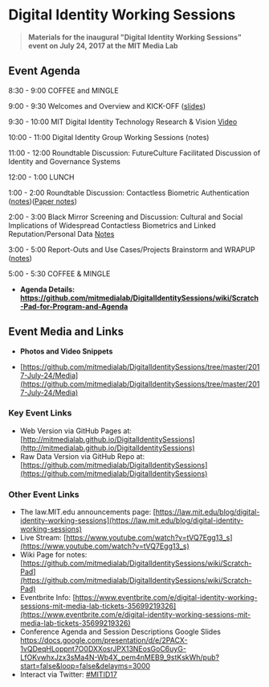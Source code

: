 # Digital Identity Working Sessions

> **Materials for the inaugural "Digital Identity Working Sessions" event on July 24, 2017 at the MIT Media Lab**

## Event Agenda

8:30 - 9:00 COFFEE and MINGLE

9:00 - 9:30 Welcomes and Overview and KICK-OFF ([slides](https://github.com/mitmedialab/DigitalIdentitySessions/blob/master/2017-July-24/Organizing%20Slides%20-%20Digital%20Identity%20Sessions%202017.pdf))

9:30 - 10:00 MIT Digital Identity Technology Research & Vision [Video](https://www.youtube.com/watch?v=tVQ7Egg13_s)

10:00 - 11:00 Digital Identity Group Working Sessions (notes)

11:00 - 12:00 Roundtable Discussion: FutureCulture Facilitated Discussion of Identity and Governance Systems 

12:00 - 1:00 LUNCH

1:00 - 2:00 Roundtable Discussion: Contactless Biometric Authentication ([notes](https://github.com/mitmedialab/DigitalIdentitySessions/blob/master/2017-July-24/ContactlessBiometricIdentityRoundtable.md))([Paper notes](https://github.com/mitmedialab/DigitalIdentitySessions/blob/master/2017-July-24/Media/Screen%20Shot%202017-08-02%20at%201.49.17%20PM.png))

2:00 - 3:00 Black Mirror Screening and Discussion: Cultural and Social Implications of Widespread Contactless Biometrics and Linked Reputation/Personal Data [Notes](https://github.com/mitmedialab/DigitalIdentitySessions/blob/master/2017-July-24/BlackMirrorNosedive-Screening-Notes.md)

3:00 - 5:00 Report-Outs and Use Cases/Projects Brainstorm and WRAPUP ([notes](https://github.com/mitmedialab/DigitalIdentitySessions/blob/master/2017-July-24/Brainstorm-UseCases-Projects.md))

5:00 - 5:30 COFFEE & MINGLE

* **Agenda Details: https://github.com/mitmedialab/DigitalIdentitySessions/wiki/Scratch-Pad-for-Program-and-Agenda**


## Event Media and Links 

* **Photos and Video Snippets**

* [https://github.com/mitmedialab/DigitalIdentitySessions/tree/master/2017-July-24/Media](https://github.com/mitmedialab/DigitalIdentitySessions/tree/master/2017-July-24/Media)

### Key Event Links

* Web Version via GitHub Pages at: [http://mitmedialab.github.io/DigitalIdentitySessions](http://mitmedialab.github.io/DigitalIdentitySessions)
* Raw Data Version via GitHub Repo at: [https://github.com/mitmedialab/DigitalIdentitySessions](https://github.com/mitmedialab/DigitalIdentitySessions)

### Other Event Links

* The law.MIT.edu announcements page: [https://law.mit.edu/blog/digital-identity-working-sessions](https://law.mit.edu/blog/digital-identity-working-sessions)
* Live Stream: [https://www.youtube.com/watch?v=tVQ7Egg13_s](https://www.youtube.com/watch?v=tVQ7Egg13_s)
* Wiki Page for notes: [https://github.com/mitmedialab/DigitalIdentitySessions/wiki/Scratch-Pad](https://github.com/mitmedialab/DigitalIdentitySessions/wiki/Scratch-Pad)
* Eventbrite Info: [https://www.eventbrite.com/e/digital-identity-working-sessions-mit-media-lab-tickets-35699219326](https://www.eventbrite.com/e/digital-identity-working-sessions-mit-media-lab-tickets-35699219326)
* Conference Agenda and Session Descriptions Google Slides [https://docs.google.com/presentation/d/e/2PACX-1vQDeqHLoppnt7O0DXXosrJPX13NEosGoC6uyG-LfOKvwhxJzx3sMa4N-Wb4X_pem4nMEB9_9stKskWh/pub?start=false&loop=false&delayms=3000 ](https://docs.google.com/presentation/d/e/2PACX-1vQDeqHLoppnt7O0DXXosrJPX13NEosGoC6uyG-LfOKvwhxJzx3sMa4N-Wb4X_pem4nMEB9_9stKskWh/pub?start=false&loop=false&delayms=3000)
* Interact via Twitter: [#MITID17](https://twitter.com/hashtag/mitid17?src=hash)


